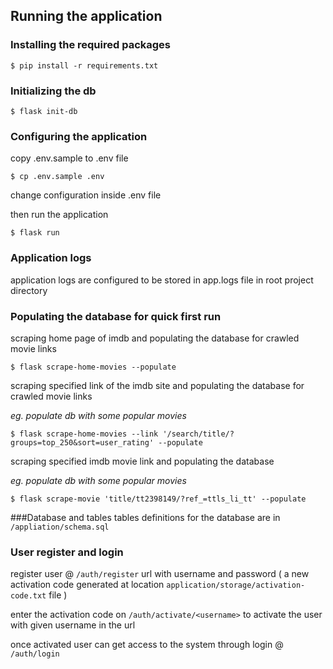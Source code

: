 ## Running the application

### Installing the required packages

```$ pip install -r requirements.txt```


### Initializing the db

```$ flask init-db```

### Configuring the application

copy .env.sample to .env file

```$ cp .env.sample .env```

change configuration inside .env file

then run the application

```$ flask run```


### Application logs
application logs are configured to be stored in app.logs file in root project directory

### Populating the database for quick first run
scraping home page of imdb and populating the database for crawled movie links

```$ flask scrape-home-movies --populate```

scraping specified link of the imdb site and populating the database for crawled movie links

_eg. populate db with some popular movies_

```$ flask scrape-home-movies --link '/search/title/?groups=top_250&sort=user_rating' --populate```


scraping specified imdb movie link and populating the database

_eg. populate db with some popular movies_

```$ flask scrape-movie 'title/tt2398149/?ref_=ttls_li_tt' --populate```


###Database and tables
tables definitions for the database are in ```/appliation/schema.sql```


### User register and login
register user @ ```/auth/register``` url with username and password ( a new activation code generated at location ```application/storage/activation-code.txt``` file )

enter the activation code on ```/auth/activate/<username>``` to activate the user with given username in the url

once activated user can get access to the system through login @ ```/auth/login```

